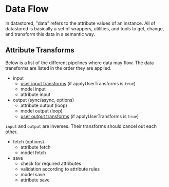 Data Flow
=========

In datastored, "data" refers to the attribute values of an instance. All of datastored is basically a set of wrappers, utilities, and tools to get, change, and transform this data in a semantic way.

## Attribute Transforms

Below is a list of the different pipelines where data may flow. The data transforms are listed in the order they are applied.

- input
  + [user input transforms](security.md) (if applyUserTransforms is `true`)
  + model input
  + attribute input
- output (sync/async, options)
  + attribute output (loop)
  + model output (loop)
  + [user output transforms](security.md) (if applyUserTransforms is `true`)

`input` and `output` are inverses. Their transforms should cancel out each other.

- fetch (options)
  + attribute fetch
  + model fetch
- save
  + check for required attributes
  + validation according to attribute rules
  + model save
  + attribute save
